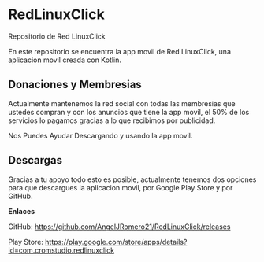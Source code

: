 # RedLinuxClick
Repositorio de Red LinuxClick

En este repositorio se encuentra la app movil de Red LinuxClick, una aplicacion movil creada con Kotlin.


## Donaciones y Membresias
Actualmente mantenemos la red social con todas las membresias que ustedes compran y con los anuncios que tiene la app movil, el 50% de los servicios lo pagamos gracias a lo que recibimos por publicidad.

Nos Puedes Ayudar Descargando y usando la app movil.

## Descargas
Gracias  a tu apoyo todo esto es posible, actualmente tenemos dos opciones para que descargues la aplicacion movil, por Google Play Store y por GitHub.

**Enlaces**

  GitHub: https://github.com/AngelJRomero21/RedLinuxClick/releases
  
  
  Play Store: https://play.google.com/store/apps/details?id=com.cromstudio.redlinuxclick
